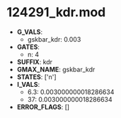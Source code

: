 # 124291_kdr.mod

- **G_VALS**:
  - gskbar_kdr: 0.003
- **GATES**:
  - n: 4
- **SUFFIX**: kdr
- **GMAX_NAME**: gskbar_kdr
- **STATES**: ['n']
- **I_VALS**:
  - 6.3: 0.003000000018286634
  - 37: 0.003000000018286634
- **ERROR_FLAGS**: []
